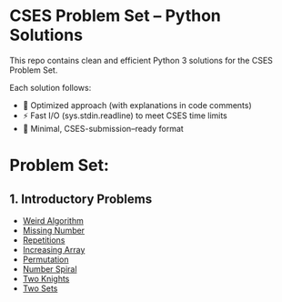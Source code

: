 # CSES Problem Set – Python Solutions

This repo contains clean and efficient Python 3 solutions for the CSES Problem Set.

Each solution follows:

- 🚀 Optimized approach (with explanations in code comments)
- ⚡ Fast I/O (sys.stdin.readline) to meet CSES time limits
- 🧩 Minimal, CSES-submission–ready format

# Problem Set:

## 1. Introductory Problems
- [Weird Algorithm](Introductory_Set/weirdAlgorithm.py)
- [Missing Number](Introductory_Set/missingNumber.py)
- [Repetitions](Introductory_Set/repetition.py)
- [Increasing Array](Introductory_Set/increasingArray.py)
- [Permutation](Introductory_Set/permutation.py)
- [Number Spiral](Introductory_Set/numberSpiral.py)
- [Two Knights](Introductory_Set/twoKnights.py)
- [Two Sets](Introductory_Set/twoSet.py)
